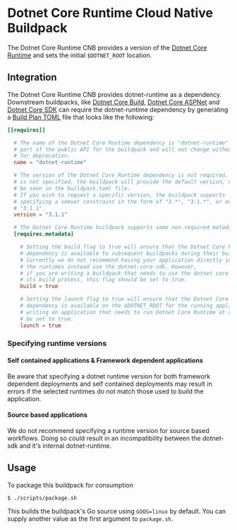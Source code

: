 # Dotnet Core Runtime Cloud Native Buildpack

The Dotnet Core Runtime CNB provides a version of the [Dotnet Core
Runtime](https://github.com/dotnet/runtime) and sets the initial `$DOTNET_ROOT`
location.

## Integration

The Dotnet Core Runtime CNB provides dotnet-runtime as a dependency.
Downstream buildpacks, like [Dotnet Core
Build](https://github.com/paketo-buildpacks/dotnet-core-build), [Dotnet Core
ASPNet](https://github.com/paketo-buildpacks/dotnet-core-aspnet) and [Dotnet
Core SDK](https://github.com/paketo-buildpacks/dotnet-core-sdk) can require the
dotnet-runtime dependency by generating a [Build Plan
TOML](https://github.com/buildpacks/spec/blob/master/buildpack.md#build-plan-toml)
file that looks like the following:

```toml
[[requires]]

  # The name of the Dotnet Core Runtime dependency is "dotnet-runtime". This value is considered
  # part of the public API for the buildpack and will not change without a plan
  # for deprecation.
  name = "dotnet-runtime"

  # The version of the Dotnet Core Runtime dependency is not required. In the case it
  # is not specified, the buildpack will provide the default version, which can
  # be seen in the buildpack.toml file.
  # If you wish to request a specific version, the buildpack supports
  # specifying a semver constraint in the form of "3.*", "3.1.*", or even
  # "3.1.1".
  version = "3.1.1"

  # The Dotnet Core Runtime buildpack supports some non-required metadata options.
  [requires.metadata]

    # Setting the build flag to true will ensure that the Dotnet Core Runtime
    # dependency is available to subsequent buildpacks during their build phase.
    # Currently we do not recommend having your application directly interface with
    # the runtimes instead use the dotnet-core-sdk. However,
    # if you are writing a buildpack that needs to use the dotnet core runtime during
    # its build process, this flag should be set to true.
    build = true

    # Setting the launch flag to true will ensure that the Dotnet Core Runtime
    # dependency is available on the $DOTNET_ROOT for the running application. If you are
    # writing an application that needs to run Dotnet Core Runtime at runtime, this flag should
    # be set to true.
    launch = true
```

### Specifying runtime versions

#### Self contained applications & Framework dependent applications
Be aware that specifying a dotnet runtime version for both framework dependent
deployments and self contained deployments  may result in errors if the
selected runtimes do not match those used to build the application.

#### Source based applications
We do not recommend specifying a runtime version for source based workflows.
Doing so could result in an incompatibility between the dotnet-sdk and
it's internal dotnet-runtime.

## Usage

To package this buildpack for consumption

```
$ ./scripts/package.sh
```

This builds the buildpack's Go source using `GOOS=linux` by default. You can
supply another value as the first argument to `package.sh`.
